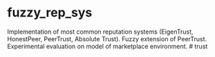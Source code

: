 # fuzzy_rep_sys
Implementation of most common reputation systems (EigenTrust, HonestPeer, PeerTrust, Absolute Trust). Fuzzy extension of PeerTrust. Experimental evaluation on model of marketplace environment.
#   t r u s t  
 
